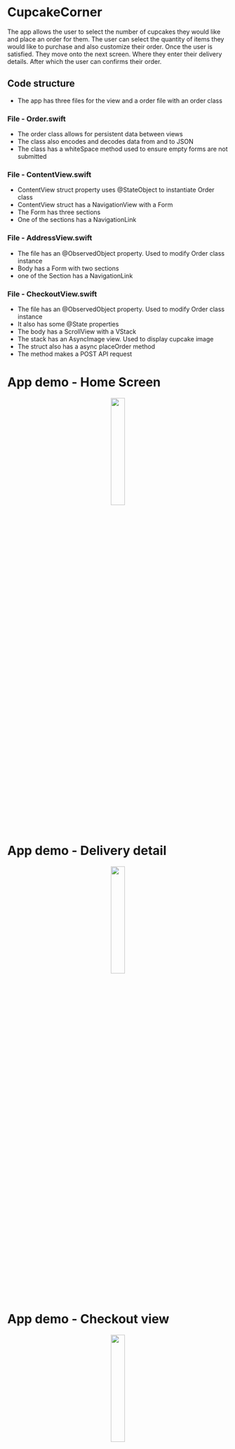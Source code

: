 # CupcakeCorner
The app allows the user to select the number of cupcakes they would like 
and place an order for them. The user can select the quantity of items 
they would like to purchase and also customize their order. Once the
user is satisfied. They move onto the next screen. Where they enter
their delivery details. After which the user can confirms their order.

## Code structure
- The app has three files for the view and a order file with an order class

### File - Order.swift
- The order class allows for persistent data between views
- The class also encodes and decodes data from and to JSON
- The class has a whiteSpace method used to ensure empty forms are not submitted

### File - ContentView.swift
- ContentView struct property uses @StateObject to instantiate Order class
- ContentView struct has a NavigationView with a Form
- The Form has three sections
- One of the sections has a NavigationLink

### File - AddressView.swift
- The file has an @ObservedObject property. Used to modify Order class instance
- Body has a Form with two sections
- one of the Section has a NavigationLink

### File - CheckoutView.swift
- The file has an @ObservedObject property. Used to modify Order class instance
- It also has some @State properties
- The body has a ScrollView with a VStack
- The stack has an AsyncImage view. Used to display cupcake image
- The struct also has a async placeOrder method
- The method makes a POST API request

# App demo - Home Screen
<p align="center">
  <img src="https://github.com/Asfandyar-Khan-2022/CupcakeCorner/assets/117299102/dacbef21-6c82-429a-b80e-cf74a08d197f" width=25% height=25%>
</p>

# App demo - Delivery detail
<p align="center">
  <img src="https://github.com/Asfandyar-Khan-2022/CupcakeCorner/assets/117299102/6c781d72-e4b5-484a-8bc1-1adeacf737c7" width=25% height=25%>
</p>

# App demo - Checkout view
<p align="center">
  <img src="https://github.com/Asfandyar-Khan-2022/CupcakeCorner/assets/117299102/370a6f10-ab8a-427d-8bb5-54ba6d1e637a" width=25% height=25%>
</p>

# App demo - Order placed
<p align="center">
  <img src="https://github.com/Asfandyar-Khan-2022/CupcakeCorner/assets/117299102/3ba38cc3-6249-48e1-887c-e7069863b96b" width=25% height=25%>
</p>

# App demo - Network error
<p align="center">
  <img src="https://github.com/Asfandyar-Khan-2022/CupcakeCorner/assets/117299102/5c67d3c4-725d-43ec-ab31-df36752f9e0e" width=25% height=25%>
</p>

